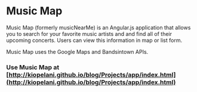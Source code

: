 # Music Map

Music Map (formerly musicNearMe) is an Angular.js application that allows you to search for your favorite music artists and and find all of their upcoming concerts.  Users can view this information in map or list form.

Music Map uses the Google Maps and Bandsintown APIs.

### Use Music Map at [http://kiopelani.github.io/blog/Projects/app/index.html](http://kiopelani.github.io/blog/Projects/app/index.html)

